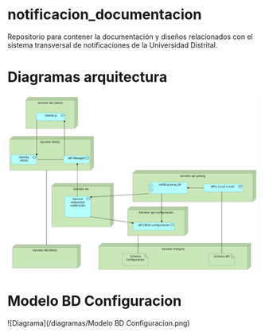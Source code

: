 # notificacion_documentacion
Repositorio para contener la documentación y diseños relacionados con el sistema transversal de notificaciones de la Universidad Distrital.

# Diagramas arquitectura

![Diagrama](/diagramas/Propuesta.png)

# Modelo BD Configuracion

![Diagrama](/diagramas/Modelo BD Configuracion.png)
